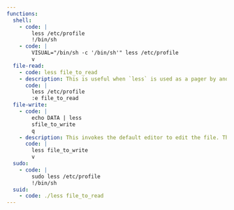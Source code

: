 ```yaml
---
functions:
  shell:
    - code: |
        less /etc/profile
        !/bin/sh
    - code: |
        VISUAL="/bin/sh -c '/bin/sh'" less /etc/profile
        v
  file-read:
    - code: less file_to_read
    - description: This is useful when `less` is used as a pager by another binary to read a different file.
      code: |
        less /etc/profile
        :e file_to_read
  file-write:
    - code: |
        echo DATA | less
        sfile_to_write
        q
    - description: This invokes the default editor to edit the file. The file must exist.
      code: |
        less file_to_write
        v
  sudo:
    - code: |
        sudo less /etc/profile
        !/bin/sh
  suid:
    - code: ./less file_to_read
---
```

